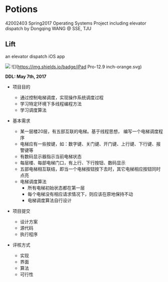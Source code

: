 # Potions
42002403 Spring2017 Operating Systems Project including elevator dispatch by Dongqing WANG @ SSE, TJU

## Lift

an elevator dispatch iOS app

![](https://img.shields.io/badge/iOS-10.3-brightgreen.svg) ![](https://img.shields.io/badge/iPad Pro-12.9 inch-orange.svg)

**DDL: May 7th, 2017**

- 项目目的
  - 通过控制电梯调度，实现操作系统调度过程
  - 学习特定环境下多线程编程方法
  - 学习调度算法


- 基本需求
  - 某一层楼20层，有五部互联的电梯。基于线程思想， 编写一个电梯调度程序
  - 电梯应有一些按键，如：数字键、关门键、开门键、上行键、下行键、报警键等
  - 有数码显示器指示当前电梯状态
  - 每层楼、每部电梯门口，有上行、下行按钮、数码显示
  - 五部电梯相互联结，即当一个电梯按钮按下去时，其它电梯相应按钮同时点亮
  - 电梯调度算法
    - 所有电梯初始状态都在第一层
    - 每个电梯没有相应请求情况下，则应该在原地保持不动
    - 电梯调度算法自行设计
- 项目提交
  - 设计方案
  - 源代码
  - 执行程序
- 评核方式
  - 实现
  - 界面
  - 算法
  - 可行性
